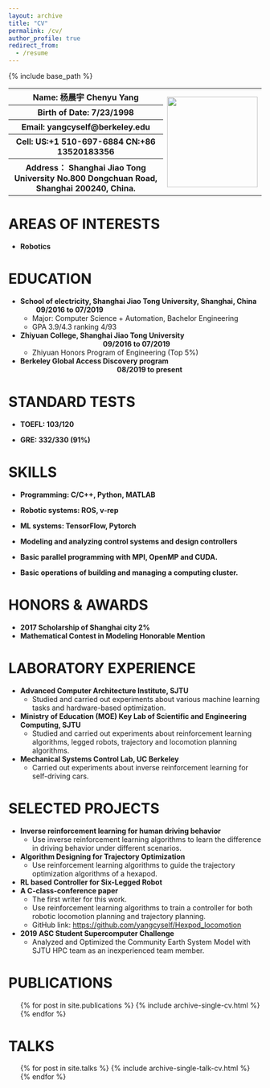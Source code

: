 ```yaml
---
layout: archive
title: "CV"
permalink: /cv/
author_profile: true
redirect_from:
  - /resume
---
```


{% include base_path %}

<table>
    <tr>
        <th>Name: 杨晨宇 Chenyu Yang</th>
        <th rowspan="5"><img src="/images/yangcy-300x300.png" width="180" height="180" /></th>
    </tr>
    <tr>
        <th>Birth of Date: 7/23/1998</th>
    </tr>
    <tr>
        <th>Email: yangcyself@berkeley.edu</th>
    </tr>
    <tr>
        <th>Cell: US:+1 510-697-6884 CN:+86 13520183356</th>
    </tr>
    <tr>
        <th>Address： Shanghai Jiao Tong University No.800 Dongchuan Road, Shanghai 200240, China.</th>
    </tr>
</table>


# AREAS OF INTERESTS

- **Robotics**


EDUCATION
======

* **School of electricity, Shanghai Jiao Tong University, Shanghai, China &ensp;&ensp;&ensp;&ensp; 09/2016 to 07/2019**
  * Major: Computer Science + Automation, Bachelor Engineering
  * GPA 3.9/4.3 ranking 4/93
* **Zhiyuan College, Shanghai Jiao Tong University &ensp;&ensp;&ensp;&ensp;&ensp;&ensp;&ensp;&ensp;&ensp;&ensp;&ensp;&ensp;&ensp;&ensp;&ensp;&ensp;&ensp;&ensp;&ensp;&ensp;&ensp;&ensp;&ensp; 09/2016 to 07/2019**
  * Zhiyuan Honors Program of Engineering (Top 5%)
* **Berkeley Global Access Discovery program &ensp;&ensp;&ensp;&ensp;&ensp;&ensp;&ensp;&ensp;&ensp;&ensp;&ensp;&ensp;&ensp;&ensp;&ensp;&ensp;&ensp;&ensp;&ensp;&ensp;&ensp;&ensp;&ensp;&ensp;&ensp;&ensp;&ensp; 08/2019 to present**


STANDARD TESTS
======

* **TOEFL: 103/120**

* **GRE: 332/330 (91%)**


SKILLS
======

- **Programming: C/C++, Python, MATLAB**

- **Robotic systems: ROS, v-rep**
- **ML systems: TensorFlow, Pytorch**
- **Modeling and analyzing control systems and design controllers**
- **Basic parallel programming with MPI, OpenMP and CUDA.**
- **Basic operations of building and managing a computing cluster.**



# HONORS & AWARDS

- **2017 Scholarship of Shanghai city 2%**
- **Mathematical Contest in Modeling Honorable Mention**



# LABORATORY EXPERIENCE

- **Advanced Computer Architecture Institute, SJTU**
  - Studied and carried out experiments about various machine learning tasks and hardware-based optimization.
- **Ministry of Education (MOE) Key Lab of Scientific and Engineering Computing, SJTU**
  - Studied and carried out experiments about reinforcement learning algorithms, legged robots, trajectory and locomotion planning algorithms.
- **Mechanical Systems Control Lab, UC Berkeley**
  - Carried out experiments about inverse reinforcement learning for self-driving cars.



# SELECTED PROJECTS

- **Inverse reinforcement learning for human driving behavior**
  - Use inverse reinforcement learning algorithms to learn the difference in driving behavior under different scenarios.
- **Algorithm Designing for Trajectory Optimization**
  - Use reinforcement learning algorithms to guide the trajectory optimization algorithms of a hexapod.
- **RL based Controller for Six-Legged Robot**
- **A C-class-conference paper**
  - The first writer for this work.
  - Use reinforcement learning algorithms to train a controller for both robotic locomotion planning and trajectory planning.
  - GitHub link: https://github.com/yangcyself/Hexpod_locomotion
- **2019 ASC Student Supercomputer Challenge**
  - Analyzed and Optimized the Community Earth System Model with SJTU HPC team as an inexperienced team member.



PUBLICATIONS
======
  <ul>{% for post in site.publications %}
    {% include archive-single-cv.html %}
  {% endfor %}</ul>



TALKS
======

  <ul>{% for post in site.talks %}
    {% include archive-single-talk-cv.html %}
  {% endfor %}</ul>
